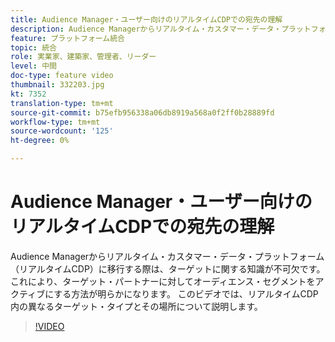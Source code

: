 ```yaml
---
title: Audience Manager・ユーザー向けのリアルタイムCDPでの宛先の理解
description: Audience Managerからリアルタイム・カスタマー・データ・プラットフォーム（リアルタイムCDP）に移行する際は、ターゲットに関する知識が不可欠です。これにより、ターゲット・パートナーに対してオーディエンス・セグメントをアクティブにする方法が明らかになります。 このビデオでは、リアルタイムCDP内の異なるターゲット・タイプとその場所について説明します。
feature: プラットフォーム統合
topic: 統合
role: 実業家、建築家、管理者、リーダー
level: 中間
doc-type: feature video
thumbnail: 332203.jpg
kt: 7352
translation-type: tm+mt
source-git-commit: b75efb956338a06db8919a568a0f2ff0b28889fd
workflow-type: tm+mt
source-wordcount: '125'
ht-degree: 0%

---
```



# Audience Manager・ユーザー向けのリアルタイムCDPでの宛先の理解

Audience Managerからリアルタイム・カスタマー・データ・プラットフォーム（リアルタイムCDP）に移行する際は、ターゲットに関する知識が不可欠です。これにより、ターゲット・パートナーに対してオーディエンス・セグメントをアクティブにする方法が明らかになります。 このビデオでは、リアルタイムCDP内の異なるターゲット・タイプとその場所について説明します。

>[!VIDEO](https://video.tv.adobe.com/v/332203/?quality=12&learn=on)
